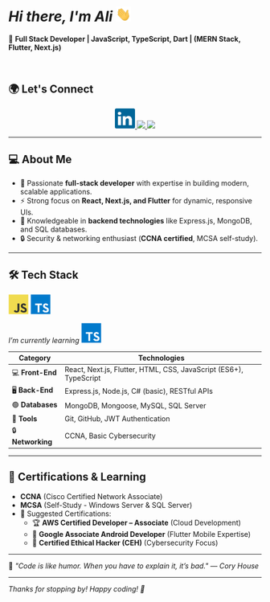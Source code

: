 # _Hi there, I'm Ali_ <img src="https://raw.githubusercontent.com/7x5x/7x5x/main/images/wave.gif" width="30px"/>

🚀 **Full Stack Developer | JavaScript, TypeScript, Dart | (MERN Stack, Flutter, Next.js)**  



<br/>

## 🌍 Let's Connect  

<p align="center">
  <a href="https://www.linkedin.com/in/your-profile">
    <img src="https://raw.githubusercontent.com/7x5x/7x5x/main/images/linkedin.svg" width="40px" />
  </a>
  <a href="https://github.com/your-username">
    <img src="https://img.shields.io/badge/GitHub-181717?style=for-the-badge&logo=github&logoColor=white"/>
  </a>
  <a href="mailto:your.email@example.com">
    <img src="https://img.shields.io/badge/Email-D14836?style=for-the-badge&logo=gmail&logoColor=white"/>
  </a>
</p>

---

## 💻 About Me  

- 🌟 Passionate **full-stack developer** with expertise in building modern, scalable applications.  
- ⚡ Strong focus on **React, Next.js, and Flutter** for dynamic, responsive UIs.  
- 🔗 Knowledgeable in **backend technologies** like Express.js, MongoDB, and SQL databases.  
- 🔒 Security & networking enthusiast (**CCNA certified**, MCSA self-study).  

---

## 🛠️ Tech Stack  

<p  >
   <img src="https://raw.githubusercontent.com/7x5x/7x5x/main/images/javascript.svg" width="40px" />  
   <img src="https://raw.githubusercontent.com/7x5x/7x5x/main/images/typescript.svg" width="40px" />   
</p>

_I’m currently learning_
<img src="https://raw.githubusercontent.com/7x5x/7x5x/main/images/typescript.svg" width="40px" />  


| **Category**       | **Technologies** |
|--------------------|----------------|
| 💻 **Front-End**   | React, Next.js, Flutter, HTML, CSS, JavaScript (ES6+), TypeScript |
| 🖥️ **Back-End**   | Express.js, Node.js, C# (basic), RESTful APIs |
| 🟢 **Databases**   | MongoDB, Mongoose, MySQL, SQL Server |
| 🔧 **Tools**       | Git, GitHub, JWT Authentication |
| 🔒 **Networking**  | CCNA, Basic Cybersecurity |

---

## 📝 Certifications & Learning  

- **CCNA** (Cisco Certified Network Associate)  
- **MCSA** (Self-Study - Windows Server & SQL Server)  
- 🎯 Suggested Certifications:
  - 🏆 **AWS Certified Developer – Associate** (Cloud Development)
  - 📱 **Google Associate Android Developer** (Flutter Mobile Expertise)
  - 🔐 **Certified Ethical Hacker (CEH)** (Cybersecurity Focus)

---

🌟 _"Code is like humor. When you have to explain it, it’s bad." — Cory House_  

---

_Thanks for stopping by! Happy coding! 🚀_

